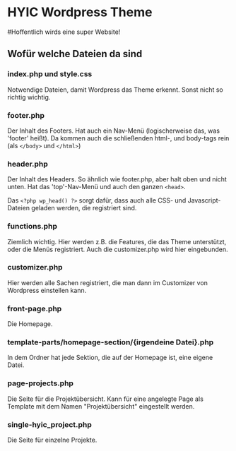 # HYIC Wordpress Theme
#Hoffentlich wirds eine super Website!

## Wofür welche Dateien da sind
### index.php und style.css
Notwendige Dateien, damit Wordpress das Theme erkennt. Sonst nicht so richtig wichtig.

### footer.php
Der Inhalt des Footers. Hat auch ein Nav-Menü (logischerweise das, was 'footer' heißt). Da kommen auch die schließenden html-, und body-tags rein (als `</body>` und `</html>`)

### header.php
Der Inhalt des Headers. So ähnlich wie footer.php, aber halt oben und nicht unten. Hat das 'top'-Nav-Menü und auch den ganzen `<head>`.

Das `<?php wp_head() ?>` sorgt dafür, dass auch alle CSS- und Javascript-Dateien geladen werden, die registriert sind.

### functions.php
Ziemlich wichtig. Hier werden z.B. die Features, die das Theme unterstützt, oder die Menüs registriert. Auch die customizer.php wird hier eingebunden.

### customizer.php
Hier werden alle Sachen registriert, die man dann im Customizer von Wordpress einstellen kann.

### front-page.php
Die Homepage.

### template-parts/homepage-section/{irgendeine Datei}.php
In dem Ordner hat jede Sektion, die auf der Homepage ist, eine eigene Datei.

### page-projects.php
Die Seite für die Projektübersicht. Kann für eine angelegte Page als Template mit dem Namen "Projektübersicht" eingestellt werden.

### single-hyic_project.php
Die Seite für einzelne Projekte.